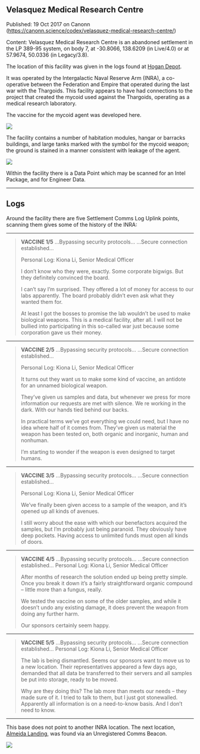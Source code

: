 ## Velasquez Medical Research Centre

Published: 19 Oct 2017 on Canonn (https://canonn.science/codex/velasquez-medical-research-centre/)

Content: Velasquez Medical Research Centre is an abandoned settlement in the LP 389-95 system, on body 7, at -30.8066, 138.6209 (in Live/4.0) or at 57.9674, 50.0336 (in Legacy/3.8).

The location of this facility was given in the logs found at [Hogan Depot](https://canonn.science/codex/hogan-depot/).

It was operated by the Intergalactic Naval Reserve Arm (INRA), a co-operative between the Federation and Empire that operated during the last war with the Thargoids. This facility appears to have had connections to the project that created the mycoid used against the Thargoids, operating as a medical research laboratory.

The vaccine for the mycoid agent was developed here.

[![](https://canonn.science/wp-content/uploads/2017/10/Screenshot_2557-1024x576.jpg)](https://canonn.science/wp-content/uploads/2017/10/Screenshot_2557.jpg)

The facility contains a number of habitation modules, hangar or barracks buildings, and large tanks marked with the symbol for the mycoid weapon; the ground is stained in a manner consistent with leakage of the agent.

[![](https://canonn.science/wp-content/uploads/2017/10/LP-389-95-1024x576.jpg)](https://canonn.science/wp-content/uploads/2017/10/LP-389-95.jpg)

Within the facility there is a Data Point which may be scanned for an Intel Package, and for Engineer Data.

* * *

## Logs

Around the facility there are five Settlement Comms Log Uplink points, scanning them gives some of the history of the INRA:

* * *

> 
> **VACCINE 1/5**
> …Bypassing security protocols…
> …Secure connection established…
> 
> Personal Log: Kiona Li, Senior Medical Officer
> 
> I don’t know who they were, exactly. Some corporate bigwigs. But they definitely convinced the board.
> 
> I can’t say I’m surprised. They offered a lot of money for access to our labs apparently. The board probably didn’t even ask what they wanted them for.
> 
> At least I got the bosses to promise the lab wouldn’t be used to make biological weapons. This is a medical facility, after all. I will not be bullied into participating in this so-called war just because some corporation gave us their money.

* * *

> 
> **VACCINE 2/5**
> …Bypassing security protocols…
> …Secure connection established…
> 
> Personal Log: Kiona Li, Senior Medical Officer
> 
> It turns out they want us to make some kind of vaccine, an antidote for an unnamed biological weapon.
> 
> They’ve given us samples and data, but whenever we press for more information our requests are met with silence. We re working in the dark. With our hands tied behind our backs.
> 
> In practical terms we’ve got everything we could need, but I have no idea where half of it comes from. They’ve given us material the weapon has been tested on, both organic and inorganic, human and nonhuman.
> 
> I’m starting to wonder if the weapon is even designed to target humans.

* * *

> 
> **VACCINE 3/5**
> …Bypassing security protocols…
> …Secure connection established…
> 
> Personal Log: Kiona Li, Senior Medical Officer
> 
> We’ve finally been given access to a sample of the weapon, and it’s opened up all kinds of avenues.
> 
> I still worry about the ease with which our benefactors acquired the samples, but I’m probably just being paranoid. They obviously have deep pockets. Having access to unlimited funds must open all kinds of doors.

* * *

> 
> **VACCINE 4/5**
> …Bypassing security protocols…
> …Secure connection established…
> Personal Log: Kiona Li, Senior Medical Officer
> 
> After months of research the solution ended up being pretty simple. Once you break it down it’s a fairly straightforward organic compound – little more than a fungus, really.
> 
> We tested the vaccine on some of the older samples, and while it doesn’t undo any existing damage, it does prevent the weapon from doing any further harm.
> 
> Our sponsors certainly seem happy.

* * *

> 
> **VACCINE 5/5**
> …Bypassing security protocols…
> …Secure connection established…
> Personal Log: Kiona Li, Senior Medical Officer
> 
> The lab is being dismantled. Seems our sponsors want to move us to a new location. Their representatives appeared a few days ago, demanded that all data be transferred to their servers and all samples be put into storage, ready to be moved.
> 
> Why are they doing this? The lab more than meets our needs – they made sure of it. I tried to talk to them, but I just got stonewalled. Apparently all information is on a need-to-know basis. And I don’t need to know.

* * *

This base does not point to another INRA location. The next location, [Almeida Landing](https://canonn.science/codex/almeida-landing/), was found via an Unregistered Comms Beacon.

[![](https://canonn.science/wp-content/uploads/2017/10/Screenshot_2559-1024x576.jpg)](https://canonn.science/wp-content/uploads/2017/10/Screenshot_2559.jpg)